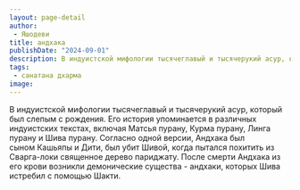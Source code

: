 ```yaml
---
layout: page-detail
author:
 - Яшодеви
title: андхака
publishDate: "2024-09-01"
description: В индуистской мифологии тысячеглавый и тысячерукий асур, который был слепым с рождения. Его история упоминается в различных индуистских текстах, включая Матсья пурану, Курма пурану, Линга пурану и Шива пурану. Согласно одной версии, Андхака был сыном Кашьяпы и Дити, был убит Шивой, когда пытался похитить из Сварга-локи священное дерево париджату. После смерти Андхака из его крови возникли демонические существа - андхаки, которых Шива истребил с помощью Шакти.
tags:
 - санатана дхарма
image: 
---
```


В индуистской мифологии тысячеглавый и тысячерукий асур, который был слепым с рождения. Его история упоминается в различных индуистских текстах, включая Матсья пурану, Курма пурану, Линга пурану и Шива пурану. Согласно одной версии, Андхака был сыном&nbsp;Кашьяпы и Дити, был убит&nbsp;Шивой, когда пытался похитить из Сварга-локи священное дерево&nbsp;париджату. После смерти Андхака из его крови возникли&nbsp;демонические&nbsp;существа - андхаки, которых Шива истребил с помощью&nbsp;Шакти.

